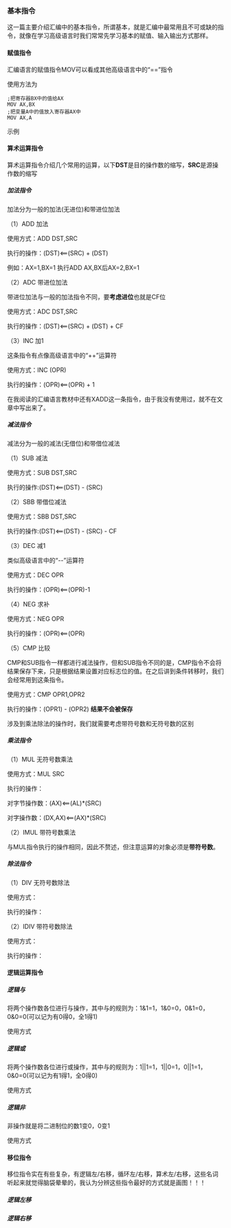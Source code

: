 ### 基本指令
这一篇主要介绍汇编中的基本指令，所谓基本，就是汇编中最常用且不可或缺的指令，就像在学习高级语言时我们常常先学习基本的赋值、输入输出方式那样。
#### 赋值指令

汇编语言的赋值指令MOV可以看成其他高级语言中的“==”指令

使用方法为

```
;把寄存器BX中的值给AX
MOV AX,BX
;把变量A中的值放入寄存器AX中
MOV AX,A
```

示例

#### 算术运算指令
算术运算指令介绍几个常用的运算，以下**DST**是目的操作数的缩写，**SRC**是源操作数的缩写
##### 加法指令

加法分为一般的加法(无进位)和带进位加法

（1）ADD	加法

使用方式：ADD DST,SRC

执行的操作：(DST)<==(SRC) + (DST)

例如：AX=1,BX=1 执行ADD AX,BX后AX=2,BX=1

（2）ADC	带进位加法

带进位加法与一般的加法指令不同，要**考虑进位**也就是CF位

使用方式：ADC DST,SRC

执行的操作：(DST)<==(SRC) + (DST) + CF

（3）INC	加1

这条指令有点像高级语言中的“++”运算符

使用方式：INC (OPR)

执行的操作：(OPR)<==(OPR) + 1

在我阅读的汇编语言教材中还有XADD这一条指令，由于我没有使用过，就不在文章中写出来了。

##### 减法指令

减法分为一般的减法(无借位)和带借位减法

（1）SUB	减法

使用方式：SUB DST,SRC

执行的操作:(DST)<==(DST) - (SRC)

（2）SBB	带借位减法

使用方式：SBB DST,SRC

执行的操作:(DST)<==(DST) - (SRC) - CF

（3）DEC	减1

类似高级语言中的“--”运算符

使用方式：DEC OPR

执行的操作：(OPR)<==(OPR)-1

（4）NEG	求补

使用方式：NEG OPR

执行的操作：(OPR)<==(OPR)

（5）CMP	比较

CMP和SUB指令一样都进行减法操作，但和SUB指令不同的是，CMP指令不会将结果保存下来，只是根据结果设置对应标志位的值。在之后讲到条件转移时，我们会经常用到这条指令。

使用方式：CMP OPR1,OPR2

执行的操作：(OPR1) - (OPR2) **结果不会被保存**



涉及到乘法除法的操作时，我们就需要考虑带符号数和无符号数的区别

##### 乘法指令

（1）MUL	无符号数乘法

使用方式：MUL SRC

执行的操作：

对字节操作数：(AX)<==(AL)*(SRC)

对字操作数：(DX,AX)<==(AX)*(SRC)

（2）IMUL	带符号数乘法

与MUL指令执行的操作相同，因此不赘述，但注意运算的对象必须是**带符号数**。

##### 除法指令

（1）DIV	无符号数除法

使用方式：

执行的操作：

（2）IDIV	带符号数除法

使用方式：

执行的操作：



#### 逻辑运算指令

##### 逻辑与

将两个操作数各位进行与操作，其中与的规则为：1&1=1，1&0=0，0&1=0，0&0=0(可以记为有0得0，全1得1)

使用方式

##### 逻辑或

将两个操作数各位进行或操作，其中与的规则为：1||1=1，1||0=1，0||1=1，0&0=0(可以记为有1得1，全0得0)

使用方式

##### 逻辑非

非操作就是将二进制位的数1变0，0变1

使用方式



#### 移位指令

移位指令实在有些复杂，有逻辑左/右移，循环左/右移，算术左/右移，这些名词听起来就觉得脑袋晕晕的，我认为分辨这些指令最好的方式就是画图！！！





##### 逻辑左移



##### 逻辑右移

